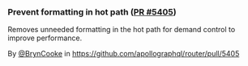 ### Prevent formatting in hot path ([PR #5405](https://github.com/apollographql/router/pull/5405))

Removes unneeded formatting in the hot path for demand control to improve performance.

By [@BrynCooke](https://github.com/BrynCooke) in https://github.com/apollographql/router/pull/5405
